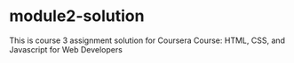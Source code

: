 # module2-solution
This is course 3 assignment solution for Coursera Course: HTML, CSS, and Javascript for Web Developers
